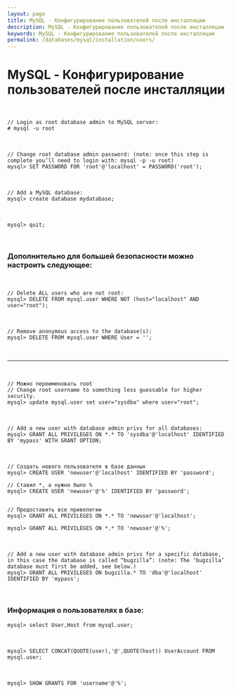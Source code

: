 ```yaml
---
layout: page
title: MySQL - Конфигурирование пользователей после инсталляции
description: MySQL - Конфигурирование пользователей после инсталляции
keywords: MySQL - Конфигурирование пользователей после инсталляции
permalink: /databases/mysql/installation/users/
---
```


# MySQL - Конфигурирование пользователей после инсталляции

<br/>

    // Login as root database admin to MySQL server:
    # mysql -u root

<br/>

    // Change root database admin password: (note: once this step is complete you’ll need to login with: mysql -p -u root)
    mysql> SET PASSWORD FOR 'root'@'localhost' = PASSWORD('root');

<br/>

    // Add a MySQL database:
    mysql> create database mydatabase;

<br/>

    mysql> quit;

<br/>

### Дополнительно для большей безопасности можно настроить следующее:

<br/>

    // Delete ALL users who are not root:
    mysql> DELETE FROM mysql.user WHERE NOT (host="localhost" AND user="root");

<br/>

    // Remove anonymous access to the database(s):
    mysql> DELETE FROM mysql.user WHERE User = '';

<br/>

---

<br/>

    // Можно переименовать root
    // Change root username to something less guessable for higher security.
    mysql> update mysql.user set user="sysdba" where user="root";

<br/>

    // Add a new user with database admin privs for all databases:
    mysql> GRANT ALL PRIVILEGES ON *.* TO 'sysdba'@'localhost' IDENTIFIED BY 'mypass' WITH GRANT OPTION;

<br/>

    // Создать нового пользователя в базе данных
    mysql> CREATE USER 'newuser'@'localhost' IDENTIFIED BY 'password';

    // Ставил *, а нужно было %
    mysql> CREATE USER 'newuser'@'%' IDENTIFIED BY 'password';


    // Предоставить все привелегии
    mysql> GRANT ALL PRIVILEGES ON *.* TO 'newuser'@'localhost';

    mysql> GRANT ALL PRIVILEGES ON *.* TO 'newuser'@'%';

<br/>

    // Add a new user with database admin privs for a specific database, in this case the database is called “bugzilla”: (note: The ‘bugzilla’ database must first be added, see below.)
    mysql> GRANT ALL PRIVILEGES ON bugzilla.* TO 'dba'@'localhost' IDENTIFIED BY 'mypass';

<br/>

### Информация о пользователях в базе:

    mysql> select User,Host from mysql.user;

<br/>

    mysql> SELECT CONCAT(QUOTE(user),'@',QUOTE(host)) UserAccount FROM mysql.user;

<br/>

    mysql> SHOW GRANTS FOR 'username'@'%';

